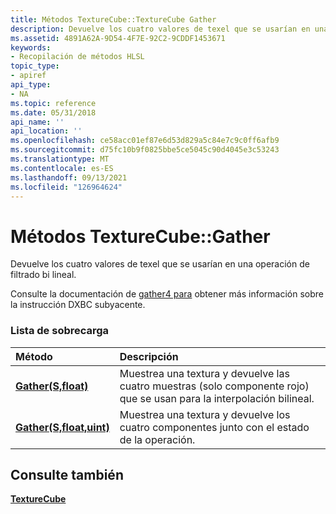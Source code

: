 ```yaml
---
title: Métodos TextureCube::TextureCube Gather
description: Devuelve los cuatro valores de texel que se usarían en una operación de filtrado bi lineal. | Métodos TextureCube::TextureCube Gather
ms.assetid: 4891A62A-9D54-4F7E-92C2-9CDDF1453671
keywords:
- Recopilación de métodos HLSL
topic_type:
- apiref
api_type:
- NA
ms.topic: reference
ms.date: 05/31/2018
api_name: ''
api_location: ''
ms.openlocfilehash: ce58acc01ef87e6d53d829a5c84e7c9c0ff6afb9
ms.sourcegitcommit: d75fc10b9f0825bbe5ce5045c90d4045e3c53243
ms.translationtype: MT
ms.contentlocale: es-ES
ms.lasthandoff: 09/13/2021
ms.locfileid: "126964624"
---
```

# <a name="texturecubegather-methods"></a>Métodos TextureCube::Gather

Devuelve los cuatro valores de texel que se usarían en una operación de filtrado bi lineal.

Consulte la documentación de [gather4 para](./gather4--sm5---asm-.md) obtener más información sobre la instrucción DXBC subyacente.

### <a name="overload-list"></a>Lista de sobrecarga



| Método                                                     | Descripción                                                                                                              |
|:-----------------------------------------------------------|:-------------------------------------------------------------------------------------------------------------------------|
| [**Gather(S,float)**](dx-graphics-hlsl-to-gather.md)      | Muestrea una textura y devuelve las cuatro muestras (solo componente rojo) que se usan para la interpolación bilineal.<br/> |
| [**Gather(S,float,uint)**](tcube-gather-s-float-uint-.md) | Muestrea una textura y devuelve los cuatro componentes junto con el estado de la operación.<br/>                      |



## <a name="see-also"></a>Consulte también

<dl> <dt>

[**TextureCube**](texturecube.md)
</dt> </dl>

 

